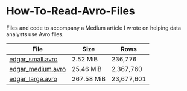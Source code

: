 # How-To-Read-Avro-Files
Files and code to accompany a Medium article I wrote on helping data analysts use Avro files.

| File        |       Size |        Rows |
| ----------- | ----------- | ----------- |
| [edgar_small.avro](https://alexheat.blob.core.windows.net/avro/edgar_small.avro)      | 2.52 MiB       | 236,776       |
| [edgar_medium.avro](https://alexheat.blob.core.windows.net/avro/edgar_medium.avro)   | 25.46 MiB        | 2,367,760       |
| [edgar_large.avro](https://alexheat.blob.core.windows.net/avro/edgar_large.avro)   | 267.58 MiB       | 23,677,601       |
